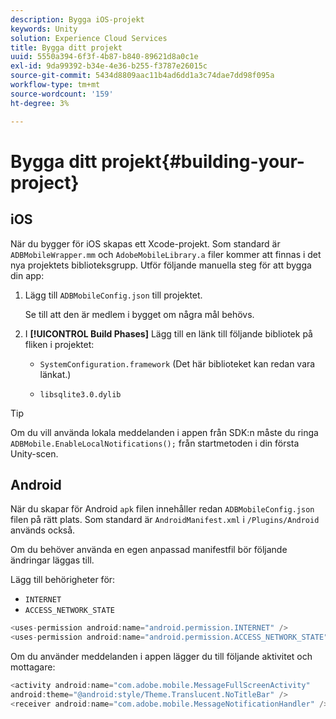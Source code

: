 ```yaml
---
description: Bygga iOS-projekt
keywords: Unity
solution: Experience Cloud Services
title: Bygga ditt projekt
uuid: 5550a394-6f3f-4b87-b840-89621d8a0c1e
exl-id: 9da99392-b34e-4e36-b255-f3787e26015c
source-git-commit: 5434d8809aac11b4ad6dd1a3c74dae7dd98f095a
workflow-type: tm+mt
source-wordcount: '159'
ht-degree: 3%

---
```


# Bygga ditt projekt{#building-your-project}

## iOS

När du bygger för iOS skapas ett Xcode-projekt. Som standard är `ADBMobileWrapper.mm` och  `AdobeMobileLibrary.a` filer kommer att finnas i det nya projektets biblioteksgrupp. Utför följande manuella steg för att bygga din app:

1. Lägg till `ADBMobileConfig.json` till projektet.

   Se till att den är medlem i bygget om några mål behövs.

1. I **[!UICONTROL Build Phases]** Lägg till en länk till följande bibliotek på fliken i projektet:

   * `SystemConfiguration.framework`
(Det här biblioteket kan redan vara länkat.)

   * `libsqlite3.0.dylib`

>[!TIP]
>
>Om du vill använda lokala meddelanden i appen från SDK:n måste du ringa `ADBMobile.EnableLocalNotifications();` från startmetoden i din första Unity-scen.

## Android

När du skapar för Android `apk` filen innehåller redan `ADBMobileConfig.json` filen på rätt plats. Som standard är `AndroidManifest.xml` i `/Plugins/Android` används också.

Om du behöver använda en egen anpassad manifestfil bör följande ändringar läggas till.

Lägg till behörigheter för:

* `INTERNET`
* `ACCESS_NETWORK_STATE`

```java
<uses-permission android:name="android.permission.INTERNET" />
<uses-permission android:name="android.permission.ACCESS_NETWORK_STATE" />
```

Om du använder meddelanden i appen lägger du till följande aktivitet och mottagare:

```java
<activity android:name="com.adobe.mobile.MessageFullScreenActivity"  
android:theme="@android:style/Theme.Translucent.NoTitleBar" />
<receiver android:name="com.adobe.mobile.MessageNotificationHandler" />
```
